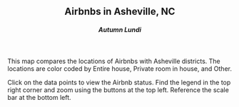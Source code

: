## <center> Airbnbs in Asheville, NC </center>
##### <center>Autumn Lundi<center>
<br>

This map compares the locations of Airbnbs with Asheville districts. The locations are color coded by Entire house, Private room in house, and Other.

Click on the data points to view the Airbnb status. Find the legend in the top right corner and zoom using the buttons at the top left. Reference the scale bar at the bottom left. 
